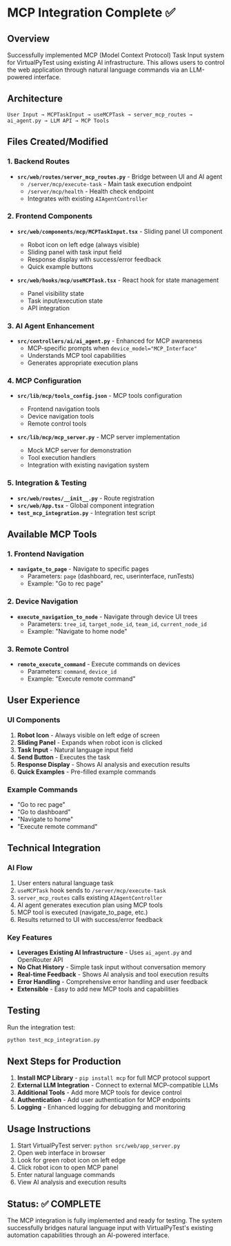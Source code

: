# MCP Integration Complete ✅

## Overview

Successfully implemented MCP (Model Context Protocol) Task Input system for VirtualPyTest using existing AI infrastructure. This allows users to control the web application through natural language commands via an LLM-powered interface.

## Architecture

```
User Input → MCPTaskInput → useMCPTask → server_mcp_routes → ai_agent.py → LLM API → MCP Tools
```

## Files Created/Modified

### 1. Backend Routes

- **`src/web/routes/server_mcp_routes.py`** - Bridge between UI and AI agent
  - `/server/mcp/execute-task` - Main task execution endpoint
  - `/server/mcp/health` - Health check endpoint
  - Integrates with existing `AIAgentController`

### 2. Frontend Components

- **`src/web/components/mcp/MCPTaskInput.tsx`** - Sliding panel UI component

  - Robot icon on left edge (always visible)
  - Sliding panel with task input field
  - Response display with success/error feedback
  - Quick example buttons

- **`src/web/hooks/mcp/useMCPTask.tsx`** - React hook for state management
  - Panel visibility state
  - Task input/execution state
  - API integration

### 3. AI Agent Enhancement

- **`src/controllers/ai/ai_agent.py`** - Enhanced for MCP awareness
  - MCP-specific prompts when `device_model="MCP_Interface"`
  - Understands MCP tool capabilities
  - Generates appropriate execution plans

### 4. MCP Configuration

- **`src/lib/mcp/tools_config.json`** - MCP tools configuration

  - Frontend navigation tools
  - Device navigation tools
  - Remote control tools

- **`src/lib/mcp/mcp_server.py`** - MCP server implementation
  - Mock MCP server for demonstration
  - Tool execution handlers
  - Integration with existing navigation system

### 5. Integration & Testing

- **`src/web/routes/__init__.py`** - Route registration
- **`src/web/App.tsx`** - Global component integration
- **`test_mcp_integration.py`** - Integration test script

## Available MCP Tools

### 1. Frontend Navigation

- **`navigate_to_page`** - Navigate to specific pages
  - Parameters: `page` (dashboard, rec, userinterface, runTests)
  - Example: "Go to rec page"

### 2. Device Navigation

- **`execute_navigation_to_node`** - Navigate through device UI trees
  - Parameters: `tree_id`, `target_node_id`, `team_id`, `current_node_id`
  - Example: "Navigate to home node"

### 3. Remote Control

- **`remote_execute_command`** - Execute commands on devices
  - Parameters: `command`, `device_id`
  - Example: "Execute remote command"

## User Experience

### UI Components

1. **Robot Icon** - Always visible on left edge of screen
2. **Sliding Panel** - Expands when robot icon is clicked
3. **Task Input** - Natural language input field
4. **Send Button** - Executes the task
5. **Response Display** - Shows AI analysis and execution results
6. **Quick Examples** - Pre-filled example commands

### Example Commands

- "Go to rec page"
- "Go to dashboard"
- "Navigate to home"
- "Execute remote command"

## Technical Integration

### AI Flow

1. User enters natural language task
2. `useMCPTask` hook sends to `/server/mcp/execute-task`
3. `server_mcp_routes` calls existing `AIAgentController`
4. AI agent generates execution plan using MCP tools
5. MCP tool is executed (navigate_to_page, etc.)
6. Results returned to UI with success/error feedback

### Key Features

- **Leverages Existing AI Infrastructure** - Uses `ai_agent.py` and OpenRouter API
- **No Chat History** - Simple task input without conversation memory
- **Real-time Feedback** - Shows AI analysis and tool execution results
- **Error Handling** - Comprehensive error handling and user feedback
- **Extensible** - Easy to add new MCP tools and capabilities

## Testing

Run the integration test:

```bash
python test_mcp_integration.py
```

## Next Steps for Production

1. **Install MCP Library** - `pip install mcp` for full MCP protocol support
2. **External LLM Integration** - Connect to external MCP-compatible LLMs
3. **Additional Tools** - Add more MCP tools for device control
4. **Authentication** - Add user authentication for MCP endpoints
5. **Logging** - Enhanced logging for debugging and monitoring

## Usage Instructions

1. Start VirtualPyTest server: `python src/web/app_server.py`
2. Open web interface in browser
3. Look for green robot icon on left edge
4. Click robot icon to open MCP panel
5. Enter natural language commands
6. View AI analysis and execution results

## Status: ✅ COMPLETE

The MCP integration is fully implemented and ready for testing. The system successfully bridges natural language input with VirtualPyTest's existing automation capabilities through an AI-powered interface.
